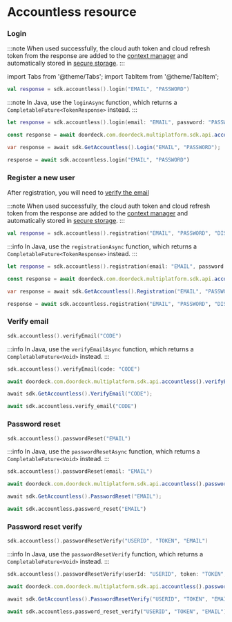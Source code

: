 # Accountless resource

### Login

:::note
When used successfully, the cloud auth token and cloud refresh token from the response are added to the [context manager](context-manager.md) and automatically stored in [secure storage](initialize.md#secure-storage).
:::

import Tabs from '@theme/Tabs';
import TabItem from '@theme/TabItem';

<Tabs>
<TabItem value="jvm" label="JVM & Android">

```kotlin showLineNumbers
val response = sdk.accountless().login("EMAIL", "PASSWORD")
```

:::note
In Java, use the `loginAsync` function, which returns a `CompletableFuture<TokenResponse>` instead.
:::

</TabItem>
<TabItem value="swift" label="Swift">

```swift showLineNumbers
let response = sdk.accountless().login(email: "EMAIL", password: "PASSWORD")
```

</TabItem>
<TabItem value="js" label="JavaScript">

```js showLineNumbers
const response = await doordeck.com.doordeck.multiplatform.sdk.api.accountless().login("EMAIL", "PASSWORD");
```

</TabItem>
<TabItem value="csharp" label="C#">

```csharp showLineNumbers
var response = await sdk.GetAccountless().Login("EMAIL", "PASSWORD");
```

</TabItem>
<TabItem value="python" label="Python">

```python showLineNumbers
response = await sdk.accountless.login("EMAIL", "PASSWORD")
```

</TabItem>
</Tabs>

### Register a new user

After registration, you will need to [verify the email](#verify-email)

:::note
When used successfully, the cloud auth token and cloud refresh token from the response are added to the [context manager](06_CONTEXT-MANAGER.md) and automatically stored in [secure storage](04_INITIALIZE.md#secure-storage).
:::

<Tabs>
<TabItem value="jvm" label="JVM & Android">

```kotlin showLineNumbers
val response = sdk.accountless().registration("EMAIL", "PASSWORD", "DISPLAY_NAME", false, PUBLIC_KEY)
```

:::info
In Java, use the `registrationAsync` function, which returns a `CompletableFuture<TokenResponse>` instead.
:::

</TabItem>
<TabItem value="swift" label="Swift">

```swift showLineNumbers
let response = sdk.accountless().registration(email: "EMAIL", password: "PASSWORD", displayName: "DISPLAY_NAME", force: false, publicKey: PUBLIC_KEY)
```

</TabItem>
<TabItem value="js" label="JavaScript">

```js showLineNumbers
const response = await doordeck.com.doordeck.multiplatform.sdk.api.accountless().registration("EMAIL", "PASSWORD", "DISPLAY_NAME", false, PUBLIC_KEY);
```

</TabItem>
<TabItem value="csharp" label="C#">

```csharp showLineNumbers
var response = await sdk.GetAccountless().Registration("EMAIL", "PASSWORD", "DISPLAY_NAME", false, "BASE64_PUBLIC_KEY");
```

</TabItem>
<TabItem value="python" label="Python">

```python showLineNumbers
response = await sdk.accountless.registration("EMAIL", "PASSWORD", "DISPLAY_NAME", False, "BASE64_PUBLIC_KEY")
```

</TabItem>
</Tabs>

### Verify email

<Tabs>
<TabItem value="jvm" label="JVM & Android">

```kotlin showLineNumbers
sdk.accountless().verifyEmail("CODE")
```

:::info
In Java, use the `verifyEmailAsync` function, which returns a `CompletableFuture<Void>` instead.
:::

</TabItem>
<TabItem value="swift" label="Swift">

```swift showLineNumbers
sdk.accountless().verifyEmail(code: "CODE")
```

</TabItem>
<TabItem value="js" label="JavaScript">

```js showLineNumbers
await doordeck.com.doordeck.multiplatform.sdk.api.accountless().verifyEmail("CODE");
```

</TabItem>
<TabItem value="csharp" label="C#">

```csharp showLineNumbers
await sdk.GetAccountless().VerifyEmail("CODE");
```

</TabItem>
<TabItem value="python" label="Python">

```python showLineNumbers
await sdk.accountless.verify_email("CODE")
```

</TabItem>
</Tabs>

### Password reset

<Tabs>
<TabItem value="jvm" label="JVM & Android">

```kotlin showLineNumbers
sdk.accountless().passwordReset("EMAIL")
```

:::info
In Java, use the `passwordResetAsync` function, which returns a `CompletableFuture<Void>` instead.
:::

</TabItem>
<TabItem value="swift" label="Swift">

```swift showLineNumbers
sdk.accountless().passwordReset(email: "EMAIL")
```

</TabItem>
<TabItem value="js" label="JavaScript">

```js showLineNumbers
await doordeck.com.doordeck.multiplatform.sdk.api.accountless().passwordReset("EMAIL");
```

</TabItem>
<TabItem value="csharp" label="C#">

```csharp showLineNumbers
await sdk.GetAccountless().PasswordReset("EMAIL");
```

</TabItem>
<TabItem value="python" label="Python">

```python showLineNumbers
await sdk.accountless.password_reset("EMAIL")
```

</TabItem>
</Tabs>

### Password reset verify

<Tabs>
<TabItem value="jvm" label="JVM & Android">

```kotlin showLineNumbers
sdk.accountless().passwordResetVerify("USERID", "TOKEN", "EMAIL")
```

:::info
In Java, use the `passwordResetVerify` function, which returns a `CompletableFuture<Void>` instead.
:::

</TabItem>
<TabItem value="swift" label="Swift">

```swift showLineNumbers
sdk.accountless().passwordResetVerify(userId: "USERID", token: "TOKEN", email: "EMAIL")
```

</TabItem>
<TabItem value="js" label="JavaScript">

```js showLineNumbers
await doordeck.com.doordeck.multiplatform.sdk.api.accountless().passwordResetVerify("USERID", "TOKEN", "EMAIL");
```

</TabItem>
<TabItem value="csharp" label="C#">

```csharp showLineNumbers
await sdk.GetAccountless().PasswordResetVerify("USERID", "TOKEN", "EMAIL");
```

</TabItem>
<TabItem value="python" label="Python">

```python showLineNumbers
await sdk.accountless.password_reset_verify("USERID", "TOKEN", "EMAIL")
```

</TabItem>
</Tabs>
